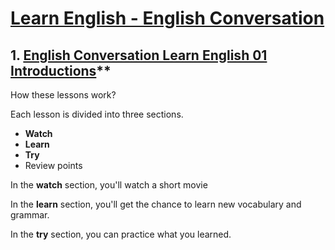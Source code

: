 # [Learn English - English Conversation](https://www.youtube.com/channel/UCovYKNSxT408MR2bjUP0-3w/videos)

## 1. [English Conversation Learn English 01 Introductions](https://www.youtube.com/watch?v=JIVPE5Mhhg0)**

How these lessons work?

Each lesson is divided into three sections.

- **Watch**
- **Learn**
- **Try**
- Review points

In the **watch** section, you'll watch a short movie

In the **learn** section, you'll get the chance to learn new vocabulary and grammar.

In the **try** section, you can practice what you learned.
